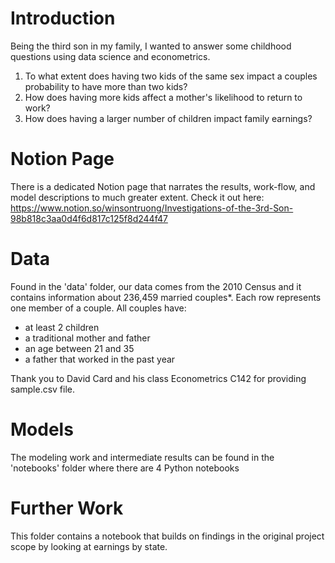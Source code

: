 # Introduction 
Being the third son in my family, I wanted to answer some childhood questions using data science and econometrics.

1. To what extent does having two kids of the same sex impact a couples probability to have more than two kids? 
2. How does having more kids affect a mother's likelihood to return to work?
3. How does having a larger number of children impact family earnings?

# Notion Page
There is a dedicated Notion page that narrates the results, work-flow, and model descriptions to much greater extent.
Check it out here: https://www.notion.so/winsontruong/Investigations-of-the-3rd-Son-98b818c3aa0d4f6d817c125f8d244f47


# Data
Found in the 'data' folder, our data comes from the 2010 Census and it contains information about 236,459 married couples*. Each row represents one member of a couple. All couples have:

* at least 2 children
* a traditional mother and father
* an age between 21 and 35
* a father that worked in the past year

Thank you to David Card and his class Econometrics C142 for providing sample.csv file. 

# Models
The modeling work and intermediate results can be found in the 'notebooks' folder where there are 4 Python notebooks

# Further Work
This folder contains a notebook that builds on findings in the original project scope by looking at earnings by state.
